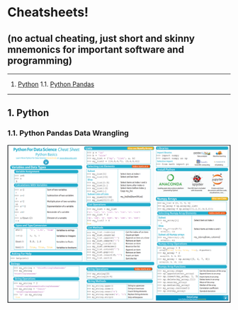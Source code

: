 # Cheatsheets!  

## (no actual cheating, just short and skinny mnemonics for important software and programming)

- - -
1. [Python](#python)
1.1. [Python Pandas](#pythonpandas)

- - -

## 1\. Python


### 1.1\. Python Pandas Data Wrangling

![Alt text](./python_data_science_cheatsheet.png?raw=true "")

